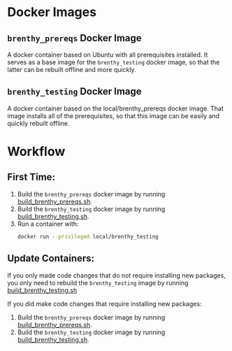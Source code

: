 # Docker Images
## `brenthy_prereqs` Docker Image
A docker container based on Ubuntu with all prerequisites installed.
It serves as a base image for the `brenthy_testing` docker image, so that the latter can be rebuilt offline and more quickly.

## `brenthy_testing` Docker Image
A docker container based on the local/brenthy_prereqs docker image.
That image installs all of the prerequisites, so that this image can be easily and quickly rebuilt offline.


# Workflow
## First Time:
1. Build the `brenthy_prereqs` docker image by running [build_brenthy_prereqs.sh](./build_brenthy_prereqs.sh).
2. Build the `brenthy_testing` docker image by running [build_brenthy_testing.sh](./build_brenthy_testing.sh).
3. Run a container with:
   ```sh
   docker run --privileged local/brenthy_testing 
   ```

## Update Containers:
If you only made code changes that do not require installing new packages, you only need to rebuild the `brenthy_testing` image by running [build_brenthy_testing.sh](./build_brenthy_testing.sh)

If you did make code changes that require installing new packages:
1. Build the `brenthy_prereqs` docker image by running [build_brenthy_prereqs.sh](./build_brenthy_prereqs.sh).
2. Build the `brenthy_testing` docker image by running [build_brenthy_testing.sh](./build_brenthy_testing.sh).